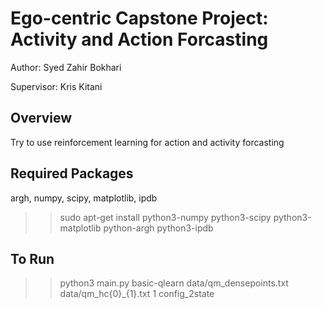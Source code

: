 Ego-centric Capstone Project: Activity and Action Forcasting
============================================================

Author: Syed Zahir Bokhari

Supervisor: Kris Kitani

Overview
--------

Try to use reinforcement learning for action and activity forcasting

Required Packages
-----------------
argh, numpy, scipy, matplotlib, ipdb 
>> sudo apt-get install python3-numpy python3-scipy python3-matplotlib python-argh python3-ipdb

To Run
------

>> python3 main.py basic-qlearn data/qm_densepoints.txt data/qm_hc{0}_{1}.txt 1 config_2state
